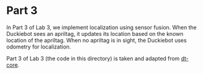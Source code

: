 # Part 3

In Part 3 of Lab 3, we implement localization using sensor fusion. When the
Duckiebot sees an apriltag, it updates its location based on the known location
of the apriltag. When no apriltag is in sight, the Duckiebot uses odometry for
localization.

Part 3 of Lab 3 (the code in this directory) is taken and adapted from
[dt-core](https://github.com/duckietown/dt-core).

